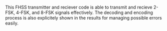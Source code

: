 This FHSS transmitter and reciever code is able to transmit and recieve 2-FSK, 4-FSK, and 8-FSK signals effectively. The decoding and encoding process is also explicitely shown in the results for managing possible errors easily. 
